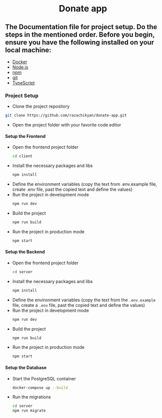 <h1 align="center">Donate app</h1>

## The Documentation file for project setup. Do the steps in the mentioned order. Before you begin, ensure you have the following installed on your local machine:

- [Docker](https://www.docker.com/get-started)
- [Node.js](https://nodejs.org/)
- [npm](https://www.npmjs.com/)
- [git](https://git-scm.com/)
- [TypeScript](https://www.typescriptlang.org/)

### Project Setup

- Clone the project repository
```bash
git clone https://github.com/razachikyan/donate-app.git
```
- Open the project folder with your favorite code editor

#### Setup the Frontend
- Open the frontend project folder
  ```bash
  cd client
  ```
- Install the necessary packages and libs
  ```bash
  npm install
  ```
- Define the environment variables (copy the text from .env.example file, create .env file, past the copied text and define the values)
- Run the project in development mode
  ```bash
  npm run dev
  ```
- Build the project
  ```bash
  npm run build
  ```
- Run the project in production mode
  ```bash
  npm start
  ```

#### Setup the Backend

- Open the frontend project folder
  ```bash
  cd server
  ```
- Install the necessary packages and libs
  ```bash
  npm install
  ```
- Define the environment variables (copy the text from the `.env.example` file, create a `.env` file, past the copied text and define the values)
- Run the project in development mode
  ```bash
  npm run dev
  ```
- Build the project
  ```bash
  npm run build
  ```
- Run the project in production mode
  ```bash
  npm start
  ```
#### Setup the Database

- Start the PostgreSQL container 
  ```bash
  docker-compose up --build
  ```
- Run the migrations
  ```bash
  cd server
  npm run migrate
  ```

